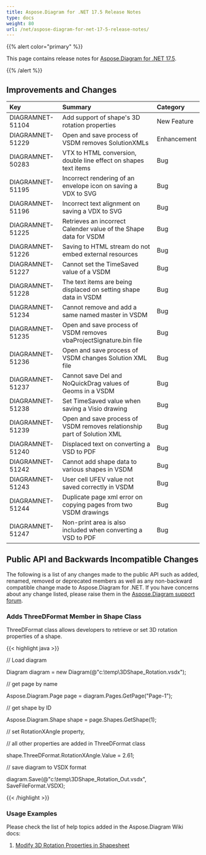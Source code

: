 ```yaml
---
title: Aspose.Diagram for .NET 17.5 Release Notes
type: docs
weight: 80
url: /net/aspose-diagram-for-net-17-5-release-notes/
---
```


{{% alert color="primary" %}} 

This page contains release notes for [Aspose.Diagram for .NET 17.5](https://www.nuget.org/packages/Aspose.Diagram/17.5.0).

{{% /alert %}} 
## **Improvements and Changes**

|**Key**|**Summary**|**Category**|
| :- | :- | :- |
|DIAGRAMNET-51104|Add support of shape's 3D rotation properties|New Feature|
|DIAGRAMNET-51229|Open and save process of VSDM removes SolutionXMLs|Enhancement|
|DIAGRAMNET-50283|VTX to HTML conversion, double line effect on shapes text items|Bug|
|DIAGRAMNET-51195|Incorrect rendering of an envelope icon on saving a VDX to SVG|Bug|
|DIAGRAMNET-51196|Incorrect text alignment on saving a VDX to SVG|Bug|
|DIAGRAMNET-51225|Retrieves an incorrect Calender value of the Shape data for VSDM|Bug|
|DIAGRAMNET-51226|Saving to HTML stream do not embed external resources|Bug|
|DIAGRAMNET-51227|Cannot set the TimeSaved value of a VSDM|Bug|
|DIAGRAMNET-51228|The text items are being displaced on setting shape data in VSDM|Bug|
|DIAGRAMNET-51234|Cannot remove and add a same named master in VSDM|Bug|
|DIAGRAMNET-51235|Open and save process of VSDM removes vbaProjectSignature.bin file|Bug|
|DIAGRAMNET-51236|Open and save process of VSDM changes Solution XML file|Bug|
|DIAGRAMNET-51237|Cannot save Del and NoQuickDrag values of Geoms in a VSDM|Bug|
|DIAGRAMNET-51238|Set TimeSaved value when saving a Visio drawing|Bug|
|DIAGRAMNET-51239|Open and save process of VSDM removes relationship part of Solution XML|Bug|
|DIAGRAMNET-51240|Displaced text on converting a VSD to PDF|Bug|
|DIAGRAMNET-51242|Cannot add shape data to various shapes in VSDM|Bug|
|DIAGRAMNET-51243|User cell UFEV value not saved correctly in VSDM|Bug|
|DIAGRAMNET-51244|Duplicate page xml error on copying pages from two VSDM drawings|Bug|
|DIAGRAMNET-51247|Non-print area is also included when converting a VSD to PDF|Bug|
## **Public API and Backwards Incompatible Changes**
The following is a list of any changes made to the public API such as added, renamed, removed or deprecated members as well as any non-backward compatible change made to Aspose.Diagram for .NET. If you have concerns about any change listed, please raise them in the [Aspose.Diagram support forum](http://www.aspose.com/community/forums/aspose.diagram-product-family/489/showforum.aspx).
### **Adds ThreeDFormat Member in Shape Class**
ThreeDFormat class allows developers to retrieve or set 3D rotation properties of a shape.

{{< highlight java >}}

 // Load diagram

Diagram diagram = new Diagram(@"c:\temp\3DShape_Rotation.vsdx");

// get page by name

Aspose.Diagram.Page page = diagram.Pages.GetPage("Page-1");

// get shape by ID

Aspose.Diagram.Shape shape = page.Shapes.GetShape(1);

// set RotationXAngle property, 

// all other properties are added in ThreeDFormat class

shape.ThreeDFormat.RotationXAngle.Value = 2.61;

// save diagram to VSDX format

diagram.Save(@"c:\temp\3DShape_Rotation_Out.vsdx", SaveFileFormat.VSDX);

{{< /highlight >}}
### **Usage Examples**
Please check the list of help topics added in the Aspose.Diagram Wiki docs: 

1. [Modify 3D Rotation Properties in Shapesheet](/diagram/net/3d-rotation-effects-in-a-visio-drawing/#id-3drotationeffectsinavisiodrawing-set3drotationpropertiesinshapesheet)
